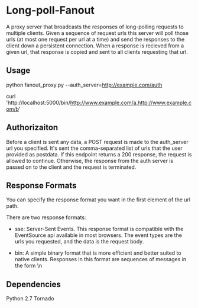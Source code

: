 Long-poll-Fanout
================

A proxy server that broadcasts the responses of long-polling requests to multiple clients. Given a sequence of request urls this server will poll those urls (at most one request per url at a time) and send the responses to the client down a persistent connection. When a response is recieved from a given url, that response is copied and sent to all clients requesting that url.

Usage
-----

python fanout\_proxy.py --auth\_server=http://example.com/auth

curl 'http://localhost:5000/bin/http://www.example.com/a,http://www.example.com/b'

Authorizaiton
-------------

Before a client is sent any data, a POST request is made to the auth\_server url you specified. It's sent the comma-separated list of urls that the user provided as postdata. If this endpoint returns a 200 response, the request is allowed to continue. Otherwise, the response from the auth server is passed on to the client and the request is terminated.

Response Formats
---------------

You can specify the response format you want in the first element of the url path.

There are two response formats:

* sse: Server-Sent Events. This response format is compatible with the EventSource api available in most browsers. The event types are the urls you requested, and the data is the request body.

* bin: A simple binary format that is more efficient and better suited to native clients. Responses in this format are sequences of messages in the form
    <request url>\n<big-endian uint32_t length field><length bytes of data>

Dependencies
------------

Python 2.7
Tornado
